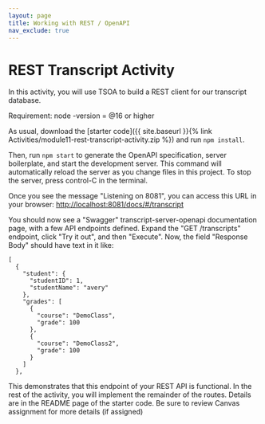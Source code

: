```yaml
---
layout: page
title: Working with REST / OpenAPI
nav_exclude: true
---
```

# REST Transcript Activity

In this activity, you will use TSOA to build a REST client for our transcript database.

Requirement: node -version = @16 or higher 

As usual, download the [starter code]({{ site.baseurl }}{% link Activities/module11-rest-transcript-activity.zip %}) and run `npm install`.

Then, run `npm start` to generate the OpenAPI specification, server boilerplate, and start the development server.
This command will automatically reload the server as you change files in this project.
To stop the server, press control-C in the terminal.

Once you see the message "Listening on 8081", you can access this URL in your browser: 
[http://localhost:8081/docs/#/transcript](http://localhost:8081/docs/#/transcript)

You should now see a "Swagger" transcript-server-openapi documentation page, with a few API endpoints defined. Expand the "GET /transcripts" endpoint, click "Try it out", and then "Execute". Now, the field "Response Body" should have text in it like:
```
[
  {
    "student": {
      "studentID": 1,
      "studentName": "avery"
    },
    "grades": [
      {
        "course": "DemoClass",
        "grade": 100
      },
      {
        "course": "DemoClass2",
        "grade": 100
      }
    ]
  },
```

This demonstrates that this endpoint of your REST API is functional.  In the rest of the activity, you will implement the remainder of the routes. Details are in the README page of the starter code. Be sure to review Canvas assignment for more details (if assigned)